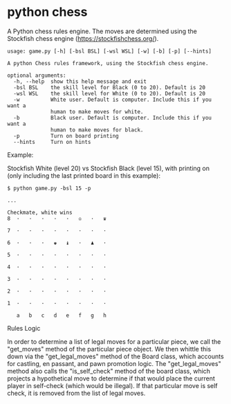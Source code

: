 # python chess
A Python chess rules engine. The moves are determined using the Stockfish chess engine (https://stockfishchess.org/).
```
usage: game.py [-h] [-bsl BSL] [-wsl WSL] [-w] [-b] [-p] [--hints]

A python Chess rules framework, using the Stockfish chess engine.

optional arguments:
  -h, --help  show this help message and exit
  -bsl BSL    the skill level for Black (0 to 20). Default is 20
  -wsl WSL    the skill level for White (0 to 20). Default is 20
  -w          White user. Default is computer. Include this if you want a
              human to make moves for white.
  -b          Black user. Default is computer. Include this if you want a
              human to make moves for black.
  -p          Turn on board printing
  --hints     Turn on hints
```

Example:

Stockfish White (level 20) vs Stockfish Black (level 15), with printing on (only including the last printed board in this example):

```
$ python game.py -bsl 15 -p

...

Checkmate, white wins
8  ·   ·   ·   ·   ·   ♔   ·   ♛  

7  ·   ·   ·   ·   ·   ·   ·   ·  

6  ·   ·   ·   ♚   ♝   ·   ♟   ·  

5  ·   ·   ·   ·   ·   ·   ·   ·  

4  ·   ·   ·   ·   ·   ·   ·   ·  

3  ·   ·   ·   ·   ·   ·   ·   ·  

2  ·   ·   ·   ·   ·   ·   ·   ·  

1  ·   ·   ·   ·   ·   ·   ·   ·  

   a   b   c   d   e   f   g   h 

```

Rules Logic

In order to determine a list of legal moves for a particular piece, we call the "get_moves" method of the particular piece object. We then whittle this down via the "get_legal_moves" method of the Board class, which accounts for castling, en passant, and pawn promotion logic. The "get_legal_moves" method also calls the "is_self_check" method of the board class, which projects a hypothetical move to determine if that would place the current player in self-check (which would be illegal). If that particular move is self check, it is removed from the list of legal moves.
